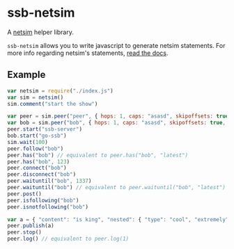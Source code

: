 # ssb-netsim
A [netsim](https://github.com/ssb-ngi-pointer/netsim/) helper library. 

`ssb-netsim` allows you to write javascript to generate netsim statements. For more info regarding netsim's statements, [read the docs](https://github.com/ssb-ngi-pointer/netsim/blob/main/commands.md).

## Example
```js
var netsim = require("./index.js")
var sim = netsim()
sim.comment("start the show")

var peer = sim.peer("peer", { hops: 1, caps: "asasd", skipoffsets: true, id: "@asdasd.ed25519" })
var bob = sim.peer("bob", { hops: 1, caps: "asasd", skipoffsets: true, id: "@2asdasd.ed25519" })
peer.start("ssb-server")
bob.start("go-ssb")
sim.wait(100)
peer.follow("bob")
peer.has("bob") // equivalent to peer.has("bob", "latest")
peer.has("bob", 123)
peer.connect("bob")
peer.disconnect("bob")
peer.waituntil("bob", 1337)
peer.waituntil("bob") // equivalent to peer.waituntil("bob", "latest")
peer.post()
peer.isfollowing("bob")
peer.isnotfollowing("bob")

var a = { "content": "is king", "nested": { "type": "cool", "extremely": { "deep": "key" } }, "ary": ["one", "two", "three"] }
peer.publish(a)
peer.stop()
peer.log() // equivalent to peer.log(1)
```
